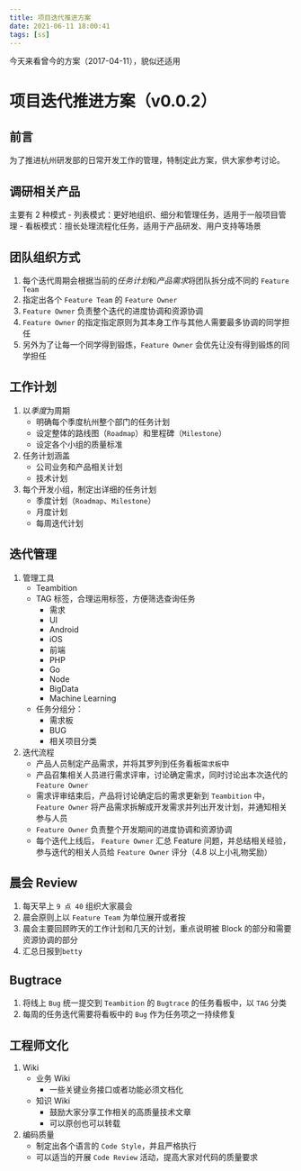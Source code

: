 ```yaml
---
title: 项目迭代推进方案
date: 2021-06-11 18:00:41
tags: [ss]
---
```


今天来看曾今的方案（2017-04-11），貌似还适用

# 项目迭代推进方案（v0.0.2）

## 前言

为了推进杭州研发部的日常开发工作的管理，特制定此方案，供大家参考讨论。

## 调研相关产品

主要有 2 种模式 - 列表模式：更好地组织、细分和管理任务，适用于一般项目管理 - 看板模式：擅长处理流程化任务，适用于产品研发、用户支持等场景

## 团队组织方式

1. 每个迭代周期会根据当前的*任务计划*和*产品需求*将团队拆分成不同的 `Feature Team`
2. 指定出各个 `Feature Team` 的 `Feature Owner`
3. `Feature Owner` 负责整个迭代的进度协调和资源协调
4. `Feature Owner` 的指定指定原则为其本身工作与其他人需要最多协调的同学担任
5. 另外为了让每一个同学得到锻炼，`Feature Owner` 会优先让没有得到锻炼的同学担任

## 工作计划

1. 以*季度*为周期
   - 明确每个季度杭州整个部门的任务计划
   - 设定整体的路线图（`Roadmap`）和里程碑（`Milestone`）
   - 设定各个小组的质量标准
2. 任务计划涵盖
   - 公司业务和产品相关计划
   - 技术计划
3. 每个开发小组，制定出详细的任务计划
   - 季度计划（`Roadmap`、`Milestone`）
   - 月度计划
   - 每周迭代计划

## 迭代管理

1. 管理工具
   - Teambition
   - TAG 标签，合理运用标签，方便筛选查询任务
     - 需求
     - UI
     - Android
     - iOS
     - 前端
     - PHP
     - Go
     - Node
     - BigData
     - Machine Learning
   - 任务分组分：
     - 需求板
     - BUG
     - 相关项目分类
2. 迭代流程
   - 产品人员制定产品需求，并将其罗列到任务看板`需求板`中
   - 产品召集相关人员进行需求评审，讨论确定需求，同时讨论出本次迭代的 `Feature Owner`
   - 需求评审结束后，产品将讨论确定后的需求更新到 `Teambition` 中，`Feature Owner` 将产品需求拆解成开发需求并列出开发计划，并通知相关参与人员
   - `Feature Owner` 负责整个开发期间的进度协调和资源协调
   - 每个迭代上线后， `Feature Owner` 汇总 Feature 问题，并总结相关经验，参与迭代的相关人员给 `Feature Owner` 评分（4.8 以上小礼物奖励）

## 晨会 Review

1. 每天早上 `9 点 40` 组织大家晨会
2. 晨会原则上以 `Feature Team` 为单位展开或者按
3. 晨会主要回顾昨天的工作计划和几天的计划，重点说明被 Block 的部分和需要资源协调的部分
4. 汇总日报到`betty`

## Bugtrace

1. 将线上 `Bug` 统一提交到 `Teambition` 的 `Bugtrace` 的任务看板中，以 `TAG` 分类
2. 每周的任务迭代需要将看板中的 `Bug` 作为任务项之一持续修复

## 工程师文化

1. Wiki
   - 业务 Wiki
     - 一些关键业务接口或者功能必须文档化
   - 知识 Wiki
     - 鼓励大家分享工作相关的高质量技术文章
     - 可以原创也可以转载
2. 编码质量
   - 制定出各个语言的 `Code Style`，并且严格执行
   - 可以适当的开展 `Code Review` 活动，提高大家对代码的质量要求
